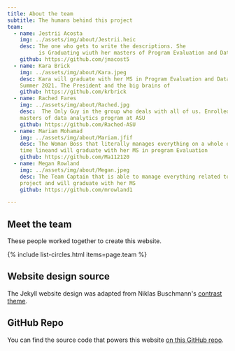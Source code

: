 ```yaml
---
title: About the team
subtitle: The humans behind this project
team:
  - name: Jestrii Acosta
    img: ../assets/img/about/Jestrii.heic
    desc: The one who gets to write the descriptions. She 
          is Graduating wiuth her masters of Program Evaluation and Data           Analytics degree at ASU in Summer 2022.
    github: https://github.com/jmacost5
  - name: Kara Brick
    img: ../assets/img/about/Kara.jpeg
    desc: Kara will graduate with her MS in Program Evaluation and Data Analytics 
    Summer 2021. The President and the big brains of                                 the whole operation. 
    github: https://github.com/krbrick
  - name: Rached Fares
    img: ../assets/img/about/Rached.jpg
    desc:  The Only Guy in the group who deals with all of us. Enrolled to 
    masters of data analytics program at ASU   
    github: https://github.com/Rached-ASU
  - name: Mariam Mohamad
    img: ../assets/img/about/Mariam.jfif
    desc: The Woman Boss that literally manages everything on a whole other 
    time lineand will graduate with her MS in program Evaluation                     and Data Analytics in Fall 2022.           
    github: https://github.com/Ma112120
  - name: Megan Rowland
    img: ../assets/img/about/Megan.jpeg
    desc: The Team Captain that is able to manage everything related to the 
    project and will graduate with her MS                                         in program Evaluation and Data Analytics in Fall 2022.               
    github: https://github.com/mrowland1

---
```


## Meet the team

These people worked together to create this website.

{% include list-circles.html items=page.team %}

## Website design source

The Jekyll website design was adapted from Niklas Buschmann's [contrast theme](https://github.com/niklasbuschmann/contrast).

## GitHub Repo

You can find the source code that powers this website [on this GitHub repo](https://github.com/R-Class/cpp-528-template).

<!--- CSS for Circles --->

<style>

/* now starting CSS for circles down below */
.list-circles {
  text-align: center;

}

.list-circles-item {
  display: inline-block;
  width: 240px;
  vertical-align: top;
  margin: 0;
  padding: 20px;
}

/* make the background a bit brighter than the current dark gray (#282828) */
.list-circles-item:hover {
  background: #5e5e5e;
}

.list-circles-item .item-img {
  max-width: 200px;
  height: 200px;
  -webkit-border-radius: 50%;
  -moz-border-radius: 50%;
  border-radius: 50%;
  border: 1px solid #777;
}

.list-circles-item .item-desc {
  font-size: 16px;
}

.list-circles-item .item-links {
  margin-top: 5px;
}

.list-circles-item .item-link {
  margin:0 3px;
  color: #FFFFFF;
  text-decoration: none !important;
}

.list-circles-item .item-link:hover {
  color: #000000;
}

</style>
